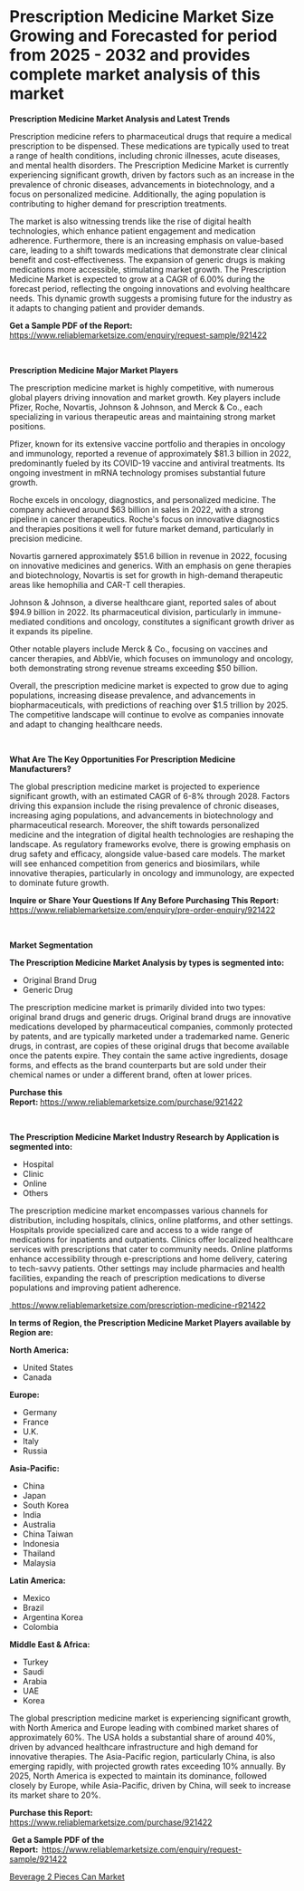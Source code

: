 <p><h1>Prescription Medicine Market Size Growing and Forecasted for period from 2025 - 2032 and provides complete market analysis of this market</h1></p><p><strong>Prescription Medicine Market Analysis and Latest Trends</strong></p>
<p><p>Prescription medicine refers to pharmaceutical drugs that require a medical prescription to be dispensed. These medications are typically used to treat a range of health conditions, including chronic illnesses, acute diseases, and mental health disorders. The Prescription Medicine Market is currently experiencing significant growth, driven by factors such as an increase in the prevalence of chronic diseases, advancements in biotechnology, and a focus on personalized medicine. Additionally, the aging population is contributing to higher demand for prescription treatments.</p><p>The market is also witnessing trends like the rise of digital health technologies, which enhance patient engagement and medication adherence. Furthermore, there is an increasing emphasis on value-based care, leading to a shift towards medications that demonstrate clear clinical benefit and cost-effectiveness. The expansion of generic drugs is making medications more accessible, stimulating market growth. The Prescription Medicine Market is expected to grow at a CAGR of 6.00% during the forecast period, reflecting the ongoing innovations and evolving healthcare needs. This dynamic growth suggests a promising future for the industry as it adapts to changing patient and provider demands.</p></p>
<p><strong>Get a Sample PDF of the Report:&nbsp;</strong> <a href="https://www.reliablemarketsize.com/enquiry/request-sample/921422?utm_campaign=2445&utm_medium=2&utm_source=Github&utm_content=ia&utm_term=08032025&utm_id=prescription-medicine">https://www.reliablemarketsize.com/enquiry/request-sample/921422</a></p>
<p>&nbsp;</p>
<p><strong>Prescription Medicine Major Market Players</strong></p>
<p><p>The prescription medicine market is highly competitive, with numerous global players driving innovation and market growth. Key players include Pfizer, Roche, Novartis, Johnson & Johnson, and Merck & Co., each specializing in various therapeutic areas and maintaining strong market positions.</p><p>Pfizer, known for its extensive vaccine portfolio and therapies in oncology and immunology, reported a revenue of approximately $81.3 billion in 2022, predominantly fueled by its COVID-19 vaccine and antiviral treatments. Its ongoing investment in mRNA technology promises substantial future growth.</p><p>Roche excels in oncology, diagnostics, and personalized medicine. The company achieved around $63 billion in sales in 2022, with a strong pipeline in cancer therapeutics. Roche's focus on innovative diagnostics and therapies positions it well for future market demand, particularly in precision medicine.</p><p>Novartis garnered approximately $51.6 billion in revenue in 2022, focusing on innovative medicines and generics. With an emphasis on gene therapies and biotechnology, Novartis is set for growth in high-demand therapeutic areas like hemophilia and CAR-T cell therapies.</p><p>Johnson & Johnson, a diverse healthcare giant, reported sales of about $94.9 billion in 2022. Its pharmaceutical division, particularly in immune-mediated conditions and oncology, constitutes a significant growth driver as it expands its pipeline.</p><p>Other notable players include Merck & Co., focusing on vaccines and cancer therapies, and AbbVie, which focuses on immunology and oncology, both demonstrating strong revenue streams exceeding $50 billion.</p><p>Overall, the prescription medicine market is expected to grow due to aging populations, increasing disease prevalence, and advancements in biopharmaceuticals, with predictions of reaching over $1.5 trillion by 2025. The competitive landscape will continue to evolve as companies innovate and adapt to changing healthcare needs.</p></p>
<p>&nbsp;</p>
<p><strong>What Are The Key Opportunities For Prescription Medicine Manufacturers?</strong></p>
<p><p>The global prescription medicine market is projected to experience significant growth, with an estimated CAGR of 6-8% through 2028. Factors driving this expansion include the rising prevalence of chronic diseases, increasing aging populations, and advancements in biotechnology and pharmaceutical research. Moreover, the shift towards personalized medicine and the integration of digital health technologies are reshaping the landscape. As regulatory frameworks evolve, there is growing emphasis on drug safety and efficacy, alongside value-based care models. The market will see enhanced competition from generics and biosimilars, while innovative therapies, particularly in oncology and immunology, are expected to dominate future growth.</p></p>
<p><strong>Inquire or Share Your Questions If Any Before Purchasing This Report:</strong> <a href="https://www.reliablemarketsize.com/enquiry/pre-order-enquiry/921422?utm_campaign=2445&utm_medium=2&utm_source=Github&utm_content=ia&utm_term=08032025&utm_id=prescription-medicine">https://www.reliablemarketsize.com/enquiry/pre-order-enquiry/921422</a></p>
<p>&nbsp;</p>
<p><strong>Market Segmentation</strong></p>
<p><strong>The Prescription Medicine Market Analysis by types is segmented into:</strong></p>
<p><ul><li>Original Brand Drug</li><li>Generic Drug</li></ul></p>
<p><p>The prescription medicine market is primarily divided into two types: original brand drugs and generic drugs. Original brand drugs are innovative medications developed by pharmaceutical companies, commonly protected by patents, and are typically marketed under a trademarked name. Generic drugs, in contrast, are copies of these original drugs that become available once the patents expire. They contain the same active ingredients, dosage forms, and effects as the brand counterparts but are sold under their chemical names or under a different brand, often at lower prices.</p></p>
<p><strong>Purchase this Report:&nbsp;</strong><a href="https://www.reliablemarketsize.com/purchase/921422?utm_campaign=2445&utm_medium=2&utm_source=Github&utm_content=ia&utm_term=08032025&utm_id=prescription-medicine">https://www.reliablemarketsize.com/purchase/921422</a></p>
<p>&nbsp;</p>
<p><strong>The Prescription Medicine Market Industry Research by Application is segmented into:</strong></p>
<p><ul><li>Hospital</li><li>Clinic</li><li>Online</li><li>Others</li></ul></p>
<p><p>The prescription medicine market encompasses various channels for distribution, including hospitals, clinics, online platforms, and other settings. Hospitals provide specialized care and access to a wide range of medications for inpatients and outpatients. Clinics offer localized healthcare services with prescriptions that cater to community needs. Online platforms enhance accessibility through e-prescriptions and home delivery, catering to tech-savvy patients. Other settings may include pharmacies and health facilities, expanding the reach of prescription medications to diverse populations and improving patient adherence.</p></p>
<p><a href="https://www.reliablemarketsize.com/prescription-medicine-r921422?utm_campaign=2445&utm_medium=2&utm_source=Github&utm_content=ia&utm_term=08032025&utm_id=prescription-medicine">&nbsp;https://www.reliablemarketsize.com/prescription-medicine-r921422</a></p>
<p><strong>In terms of Region, the Prescription Medicine Market Players available by Region are:</strong></p>
<p>
    <p> <strong> North America: </strong>
        <ul>
            <li>United States</li>
            <li>Canada</li>
        </ul>
        </p> 
    <p> <strong> Europe: </strong>
        <ul>
            <li>Germany</li>
            <li>France</li>
            <li>U.K.</li>
            <li>Italy</li>
            <li>Russia</li>
        </ul>
        </p> 
    <p> <strong> Asia-Pacific: </strong>
        <ul>
            <li>China</li>
            <li>Japan</li>
            <li>South Korea</li>
            <li>India</li>
            <li>Australia</li>
            <li>China Taiwan</li>
            <li>Indonesia</li>
            <li>Thailand</li>
            <li>Malaysia</li>
        </ul>
        </p> 
    <p> <strong> Latin America: </strong>
        <ul>
            <li>Mexico</li>
            <li>Brazil</li>
            <li>Argentina Korea</li>
            <li>Colombia</li>
        </ul>
        </p> 
    <p> <strong> Middle East & Africa: </strong>
        <ul>
            <li>Turkey</li>
            <li>Saudi</li>
            <li>Arabia</li>
            <li>UAE</li>
            <li>Korea</li>
        </ul>
    </p>
    </p>
<p><p>The global prescription medicine market is experiencing significant growth, with North America and Europe leading with combined market shares of approximately 60%. The USA holds a substantial share of around 40%, driven by advanced healthcare infrastructure and high demand for innovative therapies. The Asia-Pacific region, particularly China, is also emerging rapidly, with projected growth rates exceeding 10% annually. By 2025, North America is expected to maintain its dominance, followed closely by Europe, while Asia-Pacific, driven by China, will seek to increase its market share to 20%.</p></p>
<p><strong>Purchase this Report: </strong><a href="https://www.reliablemarketsize.com/purchase/921422?utm_campaign=2445&utm_medium=2&utm_source=Github&utm_content=ia&utm_term=08032025&utm_id=prescription-medicine">https://www.reliablemarketsize.com/purchase/921422</a></p>
<p>&nbsp;<strong>Get a Sample PDF of the Report:&nbsp;&nbsp;</strong><a href="https://www.reliablemarketsize.com/enquiry/request-sample/921422?utm_campaign=2445&utm_medium=2&utm_source=Github&utm_content=ia&utm_term=08032025&utm_id=prescription-medicine">https://www.reliablemarketsize.com/enquiry/request-sample/921422</a></p>
<p><strong></strong></p>
<p><p><a href="https://github.com/leopardmicheal7019/Market-Research-Report-List-1/blob/main/beverage-2-pieces-can-market.md?utm_campaign=2445&utm_medium=2&utm_source=Github&utm_content=ia&utm_term=08032025&utm_id=prescription-medicine">Beverage 2 Pieces Can Market</a></p></p>